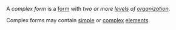 A *complex form* is a [form](https://github.com/gcassel/Modular-Organization-Terminology/blob/master/terms/form.md) with *two or more [levels](https://github.com/gcassel/Modular-Organization-Terminology/blob/master/terms/level.md) of [organization](https://github.com/gcassel/Modular-Organization-Terminology/blob/master/terms/organization.md)*.

Complex forms may contain [simple](https://github.com/gcassel/Modular-Organization-Terminology/blob/master/terms/simple.md) or [complex](https://github.com/gcassel/Modular-Organization-Terminology/blob/master/terms/complex.md) [elements](https://github.com/gcassel/Modular-Organization-Terminology/blob/master/terms/element.md).
